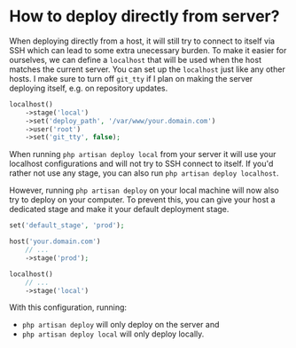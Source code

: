 # How to deploy directly from server?

When deploying directly from a host, it will still try to connect to itself via SSH which can lead to some extra unecessary burden. To make it easier for ourselves, we can define a `localhost` that will be used when the host matches the current server. You can set up the `localhost` just like any other hosts. I make sure to turn off `git_tty` if I plan on making the server deploying itself, e.g. on repository updates.

```php
localhost()
    ->stage('local')
    ->set('deploy_path', '/var/www/your.domain.com')
    ->user('root')
    ->set('git_tty', false);
```

When running `php artisan deploy local` from your server it will use your localhost configurations and will not try to SSH connect to itself. If you'd rather not use any stage, you can also run `php artisan deploy localhost`.

However, running `php artisan deploy` on your local machine will now also try to deploy on your computer. To prevent this, you can give your host a dedicated stage and make it your default deployment stage.

```php
set('default_stage', 'prod');

host('your.domain.com')
    // ...
    ->stage('prod');

localhost()
    // ...
    ->stage('local')
```

With this configuration, running:
* `php artisan deploy` will only deploy on the server and
* `php artisan deploy local` will only deploy locally.